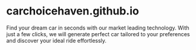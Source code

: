 # carchoicehaven.github.io
Find your dream car in seconds with our market leading technology. With just a few clicks, we will generate perfect car tailored to your preferences and discover your ideal ride effortlessly.

